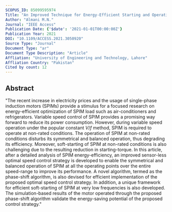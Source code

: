 ```yaml
---
SCOPUS_ID: 85099595974
Title: "An Improved Technique for Energy-Efficient Starting and Operating Control of Single Phase Induction Motors"
Author: "Almani M.N."
Journal: "IEEE Access"
Publication Date: {'$date': '2021-01-01T00:00:00Z'}
Publication Year: 2021
DOI: "10.1109/ACCESS.2021.3050920"
Source Type: "Journal"
Document Type: "ar"
Document Type Description: "Article"
Affliation: "University of Engineering and Technology, Lahore"
Affliation Country: "Pakistan"
Cited by count: 12
---
```


## Abstract
"The recent increase in electricity prices and the usage of single-phase induction motors (SPIMs) provide a stimulus for a focused research on energy-efficient optimization of SPIM load such as air-conditioners and refrigerators. Variable speed control of SPIM provides a promising way forward to reduce its power consumption. However, during variable speed operation under the popular constant $V/f$ method, SPIM is required to operate at non-rated conditions. The operation of SPIM at non-rated conditions disturbs its symmetrical and balanced operation, thus degrading its efficiency. Moreover, soft-starting of SPIM at non-rated conditions is also challenging due to the resulting reduction in starting-torque. In this article, after a detailed analysis of SPIM energy-efficiency, an improved sensor-less optimal speed control strategy is developed to enable the symmetrical and balanced operation of SPIM at all the operating points over the entire speed-range to improve its performance. A novel algorithm, termed as the phase-shift algorithm, is also devised for efficient implementation of the proposed optimal speed control strategy. In addition, a unique framework for efficient soft-starting of SPIM at very low frequencies is also developed. The simulation-based results of the motor operated through the proposed phase-shift algorithm validate the energy-saving potential of the proposed control strategy."
